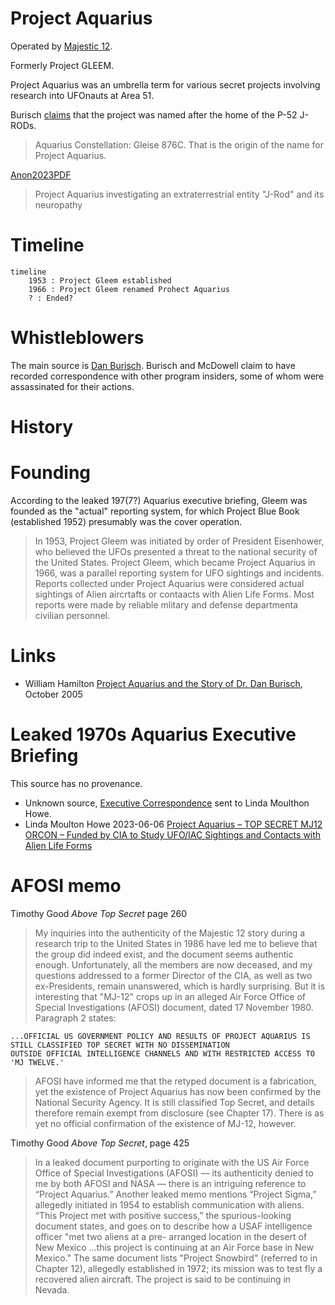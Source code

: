 # Project Aquarius

Operated by [Majestic 12](../organisations/mj12.md).

Formerly Project GLEEM.

Project Aquarius was an umbrella term for various secret projects involving research into UFOnauts at Area 51.

Burisch [claims](https://web.archive.org/web/20210925062617/https://paolaharris.com/home-page/interview-with-micro-biologist-dr-dan-burisch) that the project was named after the home of the P-52 J-RODs.

> Aquarius Constellation: Gleise 876C. That is the origin of the name for Project Aquarius.

[Anon2023PDF](https://archive.org/details/anon_pdf_from_markdown)
> Project Aquarius investigating an extraterrestrial entity "J-Rod" and its neuropathy

# Timeline

```mermaid
timeline
    1953 : Project Gleem established
    1966 : Project Gleem renamed Prohect Aquarius
    ? : Ended?
```

# Whistleblowers

The main source is [Dan Burisch](../people/burisch_dan.md). Burisch and McDowell claim to have recorded correspondence with other program insiders, some of whom were assassinated for their actions.

# History

# Founding

According to the leaked 197(7?) Aquarius executive briefing, Gleem was founded as the "actual" reporting system, for which Project Blue Book (established 1952) presumably was the cover operation.

> In 1953, Project Gleem was initiated by order of President Eisenhower, who believed the UFOs presented a threat to the national security of the United States.
> Project Gleem, which became Project Aquarius in 1966, was a parallel reporting system for UFO sightings and incidents.
> Reports collected under Project Aquarius were considered actual sightings of Alien aircrtafts or contaacts with Alien Life Forms.
> Most reports were made by reliable mlitary and defense departmenta civilian personnel.

# Links

- William Hamilton [Project Aquarius and the Story of Dr. Dan Burisch](https://web.archive.org/web/20061006012118/https://www.astrosciences.info/Aquarius.htm), October 2005

# Leaked 1970s Aquarius Executive Briefing

This source has no provenance.

- Unknown source, [Executive Correspondence](https://archive.org/details/project-aquarius-11-pages/page/n5/mode/2up) sent to Linda Moulthon Howe.
- Linda Moulton Howe 2023-06-06 [Project Aquarius – TOP SECRET MJ12 ORCON – Funded by CIA to Study UFO/IAC Sightings and Contacts with Alien Life Forms](https://www.earthfiles.com/2022/06/06/project-aquarius-top-secret-mj12-orcon-funded-by-cia-to-study-ufo-iac-sightings-and-contacts-with-alien-life-forms/)

# AFOSI memo

Timothy Good *Above Top Secret* page 260
> My inquiries into the authenticity of the Majestic 12 story during a research trip to the United States in 1986 have led me to
> believe that the group did indeed exist, and the document seems authentic enough. Unfortunately, all the members are now deceased, and my
> questions addressed to a former Director of the CIA, as well as two ex-Presidents,
> remain unanswered, which is hardly surprising. But it is interesting that
> "MJ-12" crops up in an alleged Air Force Office of Special Investigations (AFOSI) document, dated 17 November
> 1980. Paragraph 2 states:

```
...OFFICIAL US GOVERNMENT POLICY AND RESULTS OF PROJECT AQUARIUS IS STILL CLASSIFIED TOP SECRET WITH NO DISSEMINATION
OUTSIDE OFFICIAL INTELLIGENCE CHANNELS AND WITH RESTRICTED ACCESS TO 'MJ TWELVE.'
```

> AFOSI have informed me that the retyped document is a fabrication, yet the existence of Project Aquarius has now been confirmed
> by the National Security Agency. It is still classified Top Secret, and details therefore remain exempt from disclosure (see Chapter
> 17). There is as yet no official confirmation of the existence of MJ-12, however.

Timothy Good *Above Top Secret*, page 425

> In a leaked document purporting to originate with the US Air Force Office
> of Special Investigations (AFOSI) — its authenticity denied to me by both
> AFOSI and NASA — there is an intriguing reference to “Project Aquarius.”
> Another leaked memo mentions “Project Sigma,” allegedly initiated in
> 1954 to establish communication with aliens. “This Project met with
> positive success,” the spurious-looking document states, and goes on to
> describe how a USAF intelligence officer "met two aliens at a pre-
> arranged location in the desert of New Mexico
> ...this project is continuing at an Air Force base in New Mexico." The same document lists
> "Project Snowbird" (referred to in Chapter 12), allegedly established in
> 1972; its mission was to test fly a recovered alien aircraft. The project
> is said to be continuing in Nevada.
